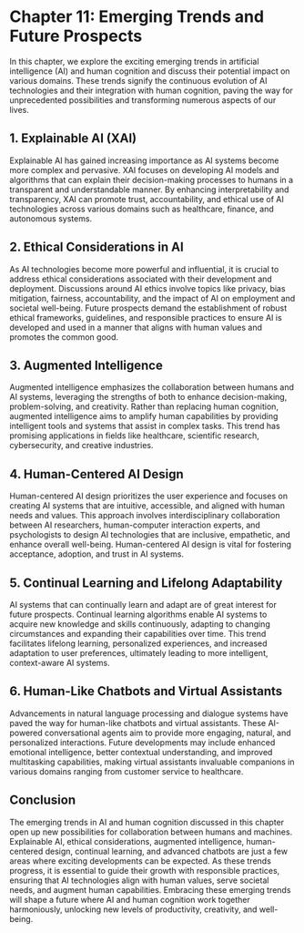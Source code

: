Chapter 11: Emerging Trends and Future Prospects
================================================

In this chapter, we explore the exciting emerging trends in artificial intelligence (AI) and human cognition and discuss their potential impact on various domains. These trends signify the continuous evolution of AI technologies and their integration with human cognition, paving the way for unprecedented possibilities and transforming numerous aspects of our lives.

**1. Explainable AI (XAI)**
---------------------------

Explainable AI has gained increasing importance as AI systems become more complex and pervasive. XAI focuses on developing AI models and algorithms that can explain their decision-making processes to humans in a transparent and understandable manner. By enhancing interpretability and transparency, XAI can promote trust, accountability, and ethical use of AI technologies across various domains such as healthcare, finance, and autonomous systems.

**2. Ethical Considerations in AI**
-----------------------------------

As AI technologies become more powerful and influential, it is crucial to address ethical considerations associated with their development and deployment. Discussions around AI ethics involve topics like privacy, bias mitigation, fairness, accountability, and the impact of AI on employment and societal well-being. Future prospects demand the establishment of robust ethical frameworks, guidelines, and responsible practices to ensure AI is developed and used in a manner that aligns with human values and promotes the common good.

**3. Augmented Intelligence**
-----------------------------

Augmented intelligence emphasizes the collaboration between humans and AI systems, leveraging the strengths of both to enhance decision-making, problem-solving, and creativity. Rather than replacing human cognition, augmented intelligence aims to amplify human capabilities by providing intelligent tools and systems that assist in complex tasks. This trend has promising applications in fields like healthcare, scientific research, cybersecurity, and creative industries.

**4. Human-Centered AI Design**
-------------------------------

Human-centered AI design prioritizes the user experience and focuses on creating AI systems that are intuitive, accessible, and aligned with human needs and values. This approach involves interdisciplinary collaboration between AI researchers, human-computer interaction experts, and psychologists to design AI technologies that are inclusive, empathetic, and enhance overall well-being. Human-centered AI design is vital for fostering acceptance, adoption, and trust in AI systems.

**5. Continual Learning and Lifelong Adaptability**
---------------------------------------------------

AI systems that can continually learn and adapt are of great interest for future prospects. Continual learning algorithms enable AI systems to acquire new knowledge and skills continuously, adapting to changing circumstances and expanding their capabilities over time. This trend facilitates lifelong learning, personalized experiences, and increased adaptation to user preferences, ultimately leading to more intelligent, context-aware AI systems.

**6. Human-Like Chatbots and Virtual Assistants**
-------------------------------------------------

Advancements in natural language processing and dialogue systems have paved the way for human-like chatbots and virtual assistants. These AI-powered conversational agents aim to provide more engaging, natural, and personalized interactions. Future developments may include enhanced emotional intelligence, better contextual understanding, and improved multitasking capabilities, making virtual assistants invaluable companions in various domains ranging from customer service to healthcare.

**Conclusion**
--------------

The emerging trends in AI and human cognition discussed in this chapter open up new possibilities for collaboration between humans and machines. Explainable AI, ethical considerations, augmented intelligence, human-centered design, continual learning, and advanced chatbots are just a few areas where exciting developments can be expected. As these trends progress, it is essential to guide their growth with responsible practices, ensuring that AI technologies align with human values, serve societal needs, and augment human capabilities. Embracing these emerging trends will shape a future where AI and human cognition work together harmoniously, unlocking new levels of productivity, creativity, and well-being.
